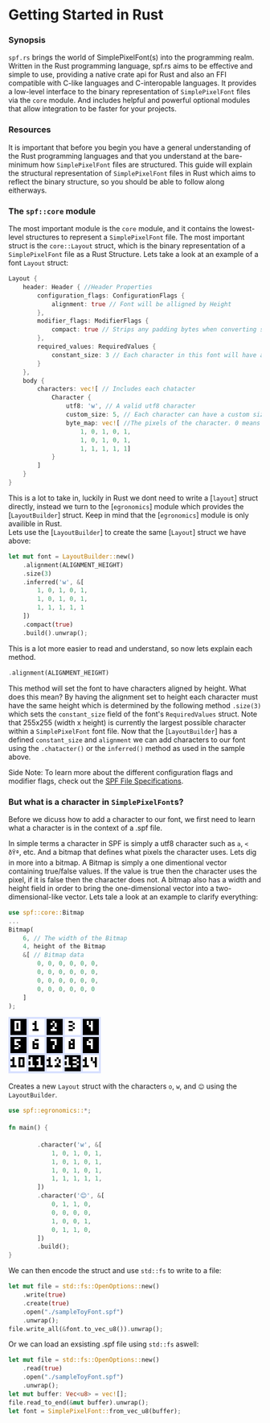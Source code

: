 # Getting Started in Rust
### Synopsis
`spf.rs` brings the world of SimplePixelFont(s) into the programming realm. Written in the Rust programming language, spf.rs aims to be effective and simple to use, providing a native crate api for Rust and also an FFI compatible with C-like languages and C-interopable languages. It provides a low-level interface to the binary representation of `SimplePixelFont` files via the `core` module. And includes helpful and powerful optional modules that allow integration to be faster for your projects.

### Resources
It is important that before you begin you have a general understanding of the Rust programming languages and that you understand at the bare-minimum how `SimplePixelFont` files are structured. This guide will explain the structural representation of `SimplePixelFont` files in Rust which aims to reflect the binary structure, so you should be able to follow along eitherways.

### The `spf::core` module
The most important module is the `core` module, and it contains the lowest-level structures to represent a `SimplePixelFont` file. The most important struct is the `core::Layout` struct, which is the binary representation of a `SimplePixelFont` file as a Rust Structure. Lets take a look at an example of a font `Layout` struct:

```rs
Layout {
    header: Header { //Header Properties
        configuration_flags: ConfigurationFlags {
            alignment: true // Font will be alligned by Height
        },
        modifier_flags: ModifierFlags {
            compact: true // Strips any padding bytes when converting struct to data.
        },
        required_values: RequiredValues {
            constant_size: 3 // Each character in this font will have a height of 3, note how this is because the font is alligned by height.
        }
    },
    body {
        characters: vec![ // Includes each chatacter
            Character {
                utf8: 'w', // A valid utf8 character
                custom_size: 5, // Each character can have a custom size which is opppsite to the alignment constant_size. In this case 5 is the width of the character.
                byte_map: vec![ //The pixels of the character. 0 means an empty pixel.
                    1, 0, 1, 0, 1,
                    1, 0, 1, 0, 1,
                    1, 1, 1, 1, 1]
            }
        ]
    }
}
```
This is a lot to take in, luckily in Rust we dont need to write a [`layout`] struct directly, instead we turn to the [`egronomics`] module which provides the [`LayoutBuilder`] struct. Keep in mind that the [`egronomics`] module is only availible in Rust.  
Lets use the [`LayoutBuilder`] to create the same [`Layout`] struct we have above:
```rs
let mut font = LayoutBuilder::new()
    .alignment(ALIGNMENT_HEIGHT)
    .size(3)
    .inferred('w', &[
        1, 0, 1, 0, 1,
        1, 0, 1, 0, 1,
        1, 1, 1, 1, 1
    ])
    .compact(true)
    .build().unwrap();
```
This is a lot more easier to read and understand, so now lets explain each method.
```rs
.alignment(ALIGNMENT_HEIGHT)
```
This method will set the font to have characters aligned by height. What does this mean? By having the alignment set to height each character must have the same height which is determined by the following method `.size(3)` which sets the `constant_size` field of the font's `RequiredValues` struct. Note that 255x255 (width x height) is currently the largest possible character within a `SimplePixelFont` font file. Now that the [`LayoutBuilder`] has a defined `constant_size` and `alignment` we can add characters to our font using the `.chatacter()` or the `inferred()` method as used in the sample above.  
  
Side Note: To learn more about the different configuration flags and modifier flags, check out the [SPF File Specifications]().
### But what is a character in `SimplePixelFont`s?
Before we dicuss how to add a character to our font, we first need to learn what a character is in the context of a .spf file.
  
In simple terms a character in SPF is simply a utf8 character such as `a`, `<` `ðŸª`, etc. And a bitmap that defines what pixels the character uses. Lets dig in more into a bitmap. A Bitmap is simply a one dimentional vector containing true/false values. If the value is true then the character uses the pixel, if it is false then the character does not. A bitmap also has a width and height field in order to bring the one-dimensional vector into a two-dimensional-like vector. Lets tale a look at an example to clarify everything:
```rs
use spf::core::Bitmap
...
Bitmap(
    6, // The width of the Bitmap
    4, height of the Bitmap
    &[ // Bitmap data
        0, 0, 0, 0, 0, 0,
        0, 0, 0, 0, 0, 0,
        0, 0, 0, 0, 0, 0,
        0, 0, 0, 0, 0, 0
    ]
);
```

![](./res/wInNumberedFramex4.png)

Creates a new `Layout` struct with the characters `o`, `w`, and `😊` using the `LayoutBuilder`.
```rs
use spf::egronomics::*;

fn main() {
    
        .character('w', &[
            1, 0, 1, 0, 1,
            1, 0, 1, 0, 1,
            1, 0, 1, 0, 1,
            1, 1, 1, 1, 1,
        ])
        .character('😊', &[
            0, 1, 1, 0,
            0, 0, 0, 0,
            1, 0, 0, 1,
            0, 1, 1, 0,
        ])
        .build();
}
```
We can then encode the struct and use `std::fs` to write to a file:
```rs
let mut file = std::fs::OpenOptions::new()
    .write(true)
    .create(true)
    .open("./sampleToyFont.spf")
    .unwrap();
file.write_all(&font.to_vec_u8()).unwrap();
```
Or we can load an exsisting .spf file using `std::fs` aswell:
```rs
let mut file = std::fs::OpenOptions::new()
    .read(true)
    .open("./sampleToyFont.spf")
    .unwrap();
let mut buffer: Vec<u8> = vec![];
file.read_to_end(&mut buffer).unwrap();
let font = SimplePixelFont::from_vec_u8(buffer);
```